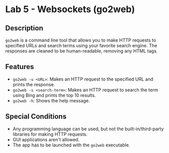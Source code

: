 
# Lab 5 - Websockets (go2web)

## Description
`go2web` is a command line tool that allows you to make HTTP requests to specified URLs and search terms using your favorite search engine. The responses are cleaned to be human-readable, removing any HTML tags.

## Features
- `go2web -u <URL>`: Makes an HTTP request to the specified URL and prints the response.
- `go2web -s <search-term>`: Makes an HTTP request to search the term using Bing and prints the top 10 results.
- `go2web -h`: Shows the help message.

## Special Conditions
- Any programming language can be used, but not the built-in/third-party libraries for making HTTP requests.
- GUI applications aren't allowed.
- The app has to be launched with the `go2web` executable.